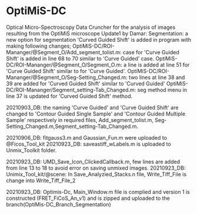 # OptiMiS-DC
Optical Micro-Spectroscopy Data Cruncher for the analysis of images resulting from the OptiMiS microscope
Update1 by Damar: Segmentation: a new option for segmentation 'Curved Guided Shift' is added in program with making following changes;
OptiMiS-DC/ROI-Mananger/@Segment_O/Add_segment_tolist.m: case for 'Curve Guided Shift' is added in line 68 to 70 similar to 'Curve Guided' case.
OptiMiS-DC/ROI-Mananger/@Segment_O/Segment_O.m: a line is added at line 51 for 'Curve Guided Shift' similar to for 'Curve Guided'.
OptiMiS-DC/ROI-Mananger/@Segment_O/Seg-Setting_Changed.m: two lines at line 38 and 39 are added for 'Curved Guided Shift' similar to 'Curved Guided'
OptiMiS-DC/ROI-Mananger/Segment_setting-Tab_Changed.m: seg method menu in line 37 is updated for 'Curved Guided Shift' method.

20210903_DB: the naming 'Curve Guided' and 'Curve Guided Shift' are changed to 'Contour Guided Single Sample' and 'Contour Guided Multiple Sample' respectively
in required files, Add_segment_tolist.m, Seg-Setting_Changed.m,Segment_setting-Tab_Changed.m.

20210906_DB: fitgauss3.m and Gaussian_Fun.m were uploaded to @Ficos_Tool_kit
20210923_DB: saveastiff_wLabels.m is uploaded to Unmix_Toolkit folder.

20210923_DB: UMD_Save_Icon_ClickedCallback.m, few lines are added from line 13 to 18 to avoid error on saving unmixed images.
20210923_DB: Unimix_Tool_kit/@scene: In Save_Analyzied_Stacks.n file, Write_Tiff_File is change into Write_Tiff_File_2

20210923_DB: Optimis-Dc, Main_Window.m file is complied and version 1 is constructed (FRET_FiCoS_An_v1) and is zipped and uploaded to the branch(OptiMis-DC_Branch_Segmentation)

